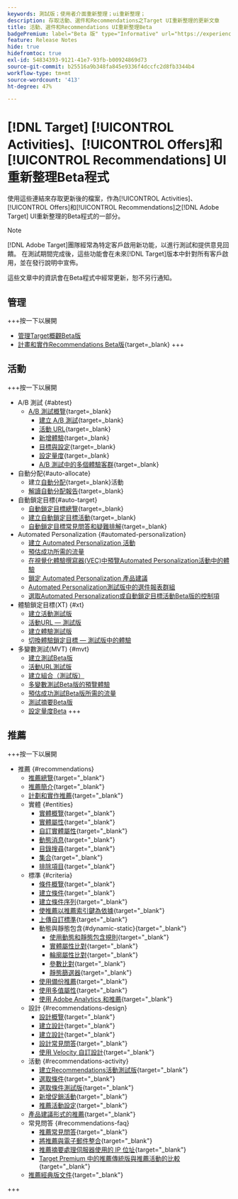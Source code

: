 ```yaml
---
keywords: 測試版；使用者介面重新整理；ui重新整理；
description: 存取活動、選件和Recommendations之Target UI重新整理的更新文章
title: 活動、選件和Recommendations UI重新整理Beta
badgePremium: label="Beta 版" type="Informative" url="https://experienceleague.adobe.com/docs/target/using/introduction/intro.html?lang=en#beta newtab=true" tooltip="瞭解 [!DNL Target] Beta程式。"
feature: Release Notes
hide: true
hidefromtoc: true
exl-id: 54834393-9121-41e7-93fb-b00924869d73
source-git-commit: b25516a9b348fa845e9336f4dccfc2d8fb3344b4
workflow-type: tm+mt
source-wordcount: '413'
ht-degree: 47%

---
```


# [!DNL Target] [!UICONTROL Activities]、[!UICONTROL Offers]和[!UICONTROL Recommendations] UI重新整理Beta程式

使用這些連結來存取更新後的檔案，作為[!UICONTROL Activities]、[!UICONTROL Offers]和[!UICONTROL Recommendations]之[!DNL Adobe Target] UI重新整理的Beta程式的一部分。

>[!NOTE]
>
>[!DNL Adobe Target]團隊經常為特定客戶啟用新功能，以進行測試和提供意見回饋。 在測試期間完成後，這些功能會在未來[!DNL Target]版本中針對所有客戶啟用，並在發行說明中宣佈。
>
>這些文章中的資訊會在Beta程式中經常更新，恕不另行通知。

## 管理

+++按一下以展開

* [管理Target概觀Beta版](administrating-target/administrating-target-beta.md)
* [計畫和實作Recommendations Beta版](https://experienceleague.adobe.com/en/docs/target-dev/developer/recommendations-beta){target=_blank}
+++

## 活動

+++按一下以展開

* A/B 測試 {#abtest}
   * [A/B 測試概覽](c-activities/t-test-ab/test-ab-beta.md){target=_blank}
      * [建立 A/B 測試](c-activities/t-test-ab/t-test-create-ab/test-create-ab-beta.md){target=_blank}
      * [活動 URL](c-activities/t-test-ab/t-test-create-ab/ab-activity-url-beta.md){target=_blank}
      * [新增體驗](c-activities/t-test-ab/t-test-create-ab/ab-add-experience-beta.md){target=_blank}
      * [目標與設定](c-activities/t-test-ab/t-test-create-ab/ab-goals-and-settings-beta.md){target=_blank}
      * [設定量度](c-activities/t-test-ab/t-test-create-ab/ab-set-metrics-beta.md){target=_blank}
      * [A/B 測試中的多個體驗客群](c-activities/t-test-ab/t-test-create-ab/target-experience-to-multiple-audiences-beta.md){target=_blank}
* 自動分配{#auto-allocate}
   * 建立[自動分配](/help/main/c-activities/automated-traffic-allocation/create-auto-allocate-activity-beta.md){target=_blank}活動
   * [解讀自動分配報告](c-activities/automated-traffic-allocation/determine-winner-beta.md){target=_blank}
* 自動鎖定目標{#auto-target}
   * [自動鎖定目標總覽](/help/main/c-activities/auto-target/auto-target-to-optimize-beta.md){target=_blank}
   * [建立自動鎖定目標活動](/help/main/c-activities/auto-target/create-auto-target-beta.md){target=_blank}
   * [自動鎖定目標常見問答和疑難排解](/help/main/c-activities/auto-target/auto-target-troubleshooting-faqs.md){target=_blank}
* Automated Personalization {#automated-personalization}
   * [建立 Automated Personalization 活動](/help/main/c-activities/t-automated-personalization/create-ap-activity-beta.md)
   * [預估成功所需的流量](https://experienceleague.adobe.com/en/docs/target/using/activities/automated-personalization/ap-traffic-estimator-beta)
   * [在視覺化體驗撰寫器(VEC)中預覽Automated Personalization活動中的體驗](https://experienceleague.adobe.com/en/docs/target/using/activities/automated-personalization/ap-preview-experiences-beta)
   * [鎖定 Automated Personalization 產品建議](https://experienceleague.adobe.com/en/docs/target/using/activities/automated-personalization/ap-target-offers)
   * [Automated Personalization測試版中的選件報表群組](/help/main/c-activities/t-automated-personalization/offer-reporting-groups-in-automated-personalization-beta.md)
   * [選取Automated Personalization或自動鎖定目標活動Beta版的控制項](c-activities/t-automated-personalization/experience-as-control-beta.md)
* 體驗鎖定目標(XT) {#xt}
   * [建立活動測試版](c-activities/t-experience-target/t-xt-create/xt-create-beta.md)
   * [活動URL — 測試版](c-activities/t-experience-target/t-xt-create/xt-activity-url-beta.md)
   * [建立體驗測試版](c-activities/t-experience-target/t-xt-create/xt-add-experience-beta.md)
   * [切換體驗鎖定目標 — 測試版中的體驗](c-activities/t-experience-target/t-xt-create/xt-switching-experiences-beta.md)
* 多變數測試(MVT) {#mvt}
   * [建立測試Beta版](c-activities/c-multivariate-testing/t-create-multivariate-test/create-multivariate-test-beta.md)
   * [活動URL測試版](c-activities/c-multivariate-testing/t-create-multivariate-test/url-beta.md)
   * [建立組合（測試版）](c-activities/c-multivariate-testing/t-create-multivariate-test/add-offers-beta.md)
   * [多變數測試Beta版的預覽體驗](c-activities/c-multivariate-testing/t-create-multivariate-test/preview-experiences-beta.md)
   * [預估成功測試Beta版所需的流量](c-activities/c-multivariate-testing/t-create-multivariate-test/traffic-estimator-beta.md)
   * [測試摘要Beta版](c-activities/c-multivariate-testing/t-create-multivariate-test/test-summary-beta.md)
   * [設定量度Beta](c-activities/c-multivariate-testing/t-create-multivariate-test/mvt-set-metrics-beta.md)
+++

## 推薦

+++按一下以展開

* 推薦 {#recommendations}
   * [推薦總覽](c-recommendations/recommendations.md){target="_blank"}
   * [推薦簡介](c-recommendations/introduction-to-recommendations.md){target="_blank"}
   * [計劃和實作推薦](c-recommendations/plan-implement.md){target="_blank"}
   * 實體 {#entities}
      * [實體概覽](c-recommendations/c-products/products.md){target="_blank"}
      * [實體屬性](c-recommendations/c-products/entity-attributes.md){target="_blank"}
      * [自訂實體屬性](c-recommendations/c-products/custom-entity-attributes.md){target="_blank"}
      * [動態消息](/help/main/c-recommendations/c-products/feeds-beta.md){target="_blank"}
      * [目錄搜尋](/help/main/c-recommendations/c-products/catalog-search-beta.md){target="_blank"}
      * [集合](/help/main/c-recommendations/c-products/collections-beta.md){target="_blank"}
      * [排除項目](/help/main/c-recommendations/c-products/exclusions-beta.md){target="_blank"}
   * 標準 {#criteria}
      * [條件概覽](/help/main/c-recommendations/c-algorithms/algorithms-beta.md){target="_blank"}
      * [建立條件](/help/main/c-recommendations/c-algorithms/create-new-algorithm-beta.md){target="_blank"}
      * [建立條件序列](/help/main/c-recommendations/c-algorithms/create-criteria-sequence-beta.md){target="_blank"}
      * [使推薦以推薦索引鍵為依據](/help/main/c-recommendations/c-algorithms/base-the-recommendation-on-a-recommendation-key-beta.md){target="_blank"}
      * [上傳自訂標準](/help/main/c-recommendations/c-algorithms/recommendations-csv-beta.md){target="_blank"}
      * 動態與靜態包含{#dynamic-static}{target="_blank"}
         * [使用動態和靜態包含規則](/help/main/c-recommendations/c-algorithms/use-dynamic-and-static-inclusion-rules-beta.md){target="_blank"}
         * [實體屬性比對](/help/main/c-recommendations/c-algorithms/entity-attribute-matching-beta.md){target="_blank"}
         * [輪廓屬性比對](/help/main/c-recommendations/c-algorithms/profile-attribute-matching-beta.md){target="_blank"}
         * [參數比對](/help/main/c-recommendations/c-algorithms/parameter-matching-beta.md){target="_blank"}
         * [靜態篩選器](/help/main/c-recommendations/c-algorithms/static-value-beta.md){target="_blank"}
      * [使用備份推薦](/help/main/c-recommendations/c-algorithms/backup-recs-beta.md){target="_blank"}
      * [使用多值屬性](/help/main/c-recommendations/c-algorithms/work-with-multi-value-attributes-beta.md){target="_blank"}
      * [使用 Adobe Analytics 和推薦](/help/main/c-recommendations/c-algorithms/use-adobe-analytics-with-recommendations-beta.md){target="_blank"}
   * 設計 {#recommendations-design}
      * [設計概覽](c-recommendations/c-design-overview/design-overview.md){target="_blank"}
      * [建立設計](c-recommendations/c-design-overview/create-design.md){target="_blank"}
      * [建立設計](/help/main/c-recommendations/c-design-overview/create-design-beta.md){target="_blank"}
      * [設計常見問答](c-recommendations/c-design-overview/template-faq.md){target="_blank"}
      * [使用 Velocity 自訂設計](c-recommendations/c-design-overview/customizing-a-template.md){target="_blank"}
   * 活動 {#recommendations-activity}
      * [建立Recommendations活動測試版](c-recommendations/t-create-recs-activity/create-recs-activity-beta.md){target="_blank"}
      * [選取條件](c-recommendations/t-create-recs-activity/algo-select-recs.md){target="_blank"}
      * [選取條件測試版](/help/main/c-recommendations/t-create-recs-activity/algo-select-rec-beta.md){target="_blank"}
      * [新增促銷活動](c-recommendations/t-create-recs-activity/adding-promotions.md){target="_blank"}
      * [推薦活動設定](c-recommendations/t-create-recs-activity/recs-activity-settings.md){target="_blank"}
   * [產品建議形式的推薦](c-recommendations/recommendations-as-an-offer.md){target="_blank"}
   * 常見問答 {#recommendations-faq}
      * [推薦常見問答](c-recommendations/c-recommendations-faq/recommendations-faq.md){target="_blank"}
      * [將推薦與電子郵件整合](c-recommendations/c-recommendations-faq/integrating-recs-email.md){target="_blank"}
      * [推薦摘要處理伺服器使用的 IP 位址](c-recommendations/c-recommendations-faq/ip-addresses-marketing-cloud.md){target="_blank"}
      * [Target Premium 中的推薦傳統版與推薦活動的比較](c-recommendations/c-recommendations-faq/recommendations-classic-versus-recommendations-activities-target-premium.md){target="_blank"}
   * [推薦經典版文件](/help/main/c-recommendations/recommendations-classic-documentaton.md){target="_blank"}

+++
